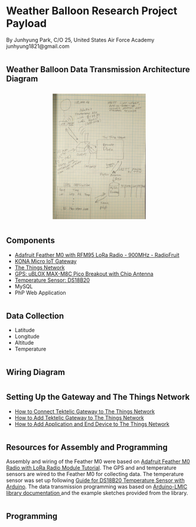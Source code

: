 # Weather Balloon Research Project Payload

<div id="author">
    By Junhyung Park, C/O 25, United States Air Force Academy
</div>

<div>
    junhyung1821@gmail.com
</div>

<h2 id="subtitle" style="margin-top:2em">
    Weather Balloon Data Transmission Architecture Diagram
</h2>

<div id="architecture_pic" style="text-align:center; margin-top:2em">
    <img src="./Documentations/Data_Transmission_Architecture.jpg" width="50%"/> <br>
</div>

<h2 id="subtitle" style="margin-top:2em">
    Components
</h2>

<ul>
    <li> 
        <a href="https://www.adafruit.com/product/3178">Adafruit Feather M0 with RFM95 LoRa Radio - 900MHz - RadioFruit</a>
    </li>
    <li>
        <a href="https://tektelic.com/catalog/  kona-micro-lorawan-gateway">KONA Micro IoT Gateway</a>
    </li>
    <li>
        <a href="https://www.thethingsnetwork.org/">The Things Network</a>
    </li>
    <li>
        <a href="https://store.uputronics.com/index.php?route=product/product&product_id=72">GPS: uBLOX MAX-M8C Pico Breakout with Chip Antenna</a>
    </li>
    <li>
        <a href="https://components101.com/sensors/ds18b20-temperature-sensor   ">Temperature Sensor: DS18B20</a>
    </li>
    <li>MySQL</li>
    <li>PhP Web Application</li>
</ul>

<h2 id="subtitle" style="margin-top:2em">
    Data Collection
</h2>

<ul>
    <li>Latitude</li>
    <li>Longitude</li>
    <li>Altitude</li>
    <li>Temperature</li>
</ul>

<h2 id="subtitle" style="margin-top:2em">
    Wiring Diagram
</h2>

<h2 id="subtitle" style="margin-top:2em">
    Setting Up the Gateway and The Things Network
</h2>

<ul>
    <li> 
        <a href="./Documentations/Connect_Tektelic_gateway_to_TTN_Park.pdf">How to Connect Tektelic Gateway to The Things Network</a>
    </li>
    <li> 
        <a href="./Documentations/Add_Tektelic_gateway_to_TTN_Park.pdf">How to Add Tektelic Gateway to The Things Network</a>
    </li>
    <li> 
        <a href="./Documentations/Add_application_and_end_device_to_TTN_Park.pdf">How to Add Application and End Device to The Things Network</a>
    </li>
</ul>

<h2 id="subtitle" style="margin-top:2em">
    Resources for Assembly and Programming
</h2>

<div>
     Assembly and wiring of the Feather M0 were based on  <a href="https://learn.adafruit.com/adafruit-feather-m0-radio-with-lora-radio-module/assembly">Adafruit Feather M0 Radio with LoRa Radio Module Tutorial</a>. The GPS and and temperature sensors are wired to the Feather M0 for collecting data. The temperature sensor was set up following <a href="https://randomnerdtutorials.com/guide-for-ds18b20-temperature-sensor-with-arduino/"> Guide for DS18B20 Temperature Sensor with Arduino</a>. The data transmission programming was based on <a href="https://github.com/oktavianabd/arduino-lmic"> Arduino-LMIC library documentation </a> and the example sketches provided from the library.
</div>

<h2 id="subtitle" style="margin-top:2em">
    Programming
</h2>